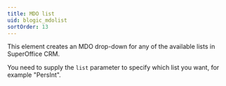 ```yaml
---
title: MDO list
uid: blogic_mdolist
sortOrder: 13
---
```


This element creates an MDO drop-down for any of the available lists in SuperOffice CRM.

You need to supply the `list` parameter to specify which list you want, for example "PersInt".
